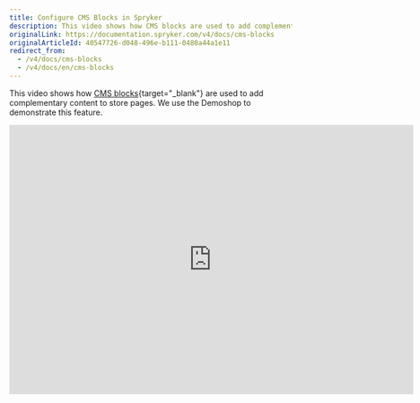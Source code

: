 ```yaml
---
title: Configure CMS Blocks in Spryker
description: This video shows how CMS blocks are used to add complementary content to store pages
originalLink: https://documentation.spryker.com/v4/docs/cms-blocks
originalArticleId: 40547726-d048-496e-b111-0480a44a1e11
redirect_from:
  - /v4/docs/cms-blocks
  - /v4/docs/en/cms-blocks
---
```


This video shows how [CMS blocks](/docs/scos/dev/features/202001.0/cms/cms-block/cms-block.html){target="_blank"} are used to add complementary content to store pages. We use the Demoshop to demonstrate this feature.

<iframe src="https://fast.wistia.net/embed/iframe/zg6qxoe2dn" title="CMS Blocks" allowtransparency="true" frameborder="0" scrolling="no" class="wistia_embed" name="wistia_embed" allowfullscreen="0" mozallowfullscreen="0" webkitallowfullscreen="0" oallowfullscreen="0" msallowfullscreen="0" width="720" height="480"></iframe>
